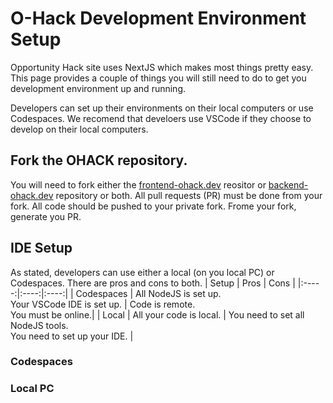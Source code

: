 # O-Hack Development Environment Setup
Opportunity Hack site uses NextJS which makes most things pretty easy.
This page provides a couple of things you will still need to do to
get you development environment up and running.

Developers can set up their environments on their local computers or use
Codespaces. We recomend that develoers use VSCode if they choose to 
develop on their local computers. 

## Fork the OHACK repository.
You will need to fork either the 
[frontend-ohack.dev](https://github.com/opportunity-hack/frontend-ohack.dev) 
reositor or 
[backend-ohack.dev](https://github.com/opportunity-hack/backend-ohack.dev) 
repository or both. All pull requests (PR) must be done from your fork. 
All code should be pushed to your private fork. Frome your fork, generate
you PR.

## IDE Setup
As stated, developers can use either a local (on you local PC) or Codespaces.
There are pros and cons to both. 
| Setup | Pros | Cons |
|:-----:|:----:|:----:|
| Codespaces | All NodeJS is set up.<br>Your VSCode IDE is set up. | Code is remote. <br> You must be online.|
| Local | All your code is local. | You need to set all NodeJS tools.<br>You need to set up your IDE. |

### Codespaces


### Local PC

## 